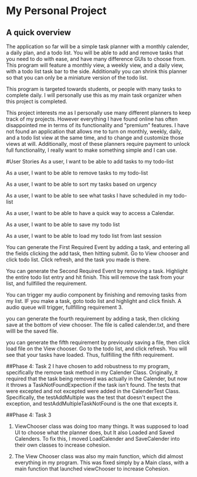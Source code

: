 # My Personal Project

## A quick overview

The application so far will be a simple task planner with a monthly calender, a daily plan, and a todo list. 
You will be able to add and remove tasks that you need to do with ease, and have many difference GUIs to choose from. 
This program will feature a monthly view, a weekly view, and a daily view, with a todo list task bar to the side. 
Additionally you can shrink this planner so that you can only be a miniature version of the todo list.

This program is targeted towards students, or people with many tasks to complete daily. I will personally use this 
as my main task organizer when this project is completed.

This project interests me as I personally use many different planners to keep track of my projects. However everything
I have found online has often disappointed me in terms of its functionality and "premium" features. I have not found an 
application that allows me to turn on monthly, weekly, daily, and a todo list view at the same time, and to change and 
customize those views at will. Additionally, most of these planners require payment to unlock full functionality, 
I really want to make something simple and I can use. 

#User Stories
As a user, I want to be able to add tasks to my todo-list

As a user, I want to be able to remove tasks to my todo-list

As a user, I want to be able to sort my tasks based on urgency

As a user, I want to be able to see what tasks I have scheduled in my todo-list 

As a user, I want to be able to have a quick way to access a Calendar.

As a user, I want to be able to save my todo list

As a user, I want to be able to load my todo list from last session

You can generate the First Required Event by adding a task, and entering all the fields clicking the add task, then
hitting submit. Go to View chooser and click todo list. Click refresh, and the task you made is there.

You can generate the Second Required Event by removing a task. Highlight the entire todo list entry and hit finish. 
This will remove the task from your list, and fullfilled the requirement.

You can trigger my audio component by finishing and removing tasks from my list. IF you make a task, goto todo list and
highlight and click finish. A audio queue will trigger, fullfilling requirement 3.

you can generate the fourth requirement by adding a task, then clicking save at the bottom of view chooser. The file is 
called calender.txt, and there willl be the saved file.

you can generate the fifth requirement by previously saving a file, then click load file on the View chooser. Go to the
todo list, and click refresh. You will see that your tasks have loaded. Thus, fullfilling the fifth requirement.

##Phase 4: Task 2
I have chosen to add robustness to my program, specifically the remove task method in my Calender Class. Originally, it 
required that the task being removed was actually in the Calender, but now it throws a TaskNotFoundExpection if the task
isn't found. The tests that were excepted and not excepted were added in the CalenderTest Class. Specifically, the 
testAddMultiple was the test that doesn't expect the exception, and testAddMultipleTaskNotFound is the one that excepts
it.

##Phase 4: Task 3
1. ViewChooser class was doing too many things. It was supposed to load UI to choose what the planner does, but It also
Loaded and Saved Calenders. To fix this, I moved LoadCalender and SaveCalender into their own classes to increase 
cohesion. 

2. The View Chooser class was also my main function, which did almost everything in my program. This was fixed simply by
a Main class, with a main function that launched viewChooser to increase Cohesion.
